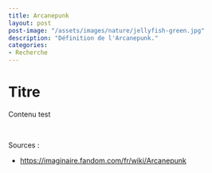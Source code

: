 ```yaml
---
title: Arcanepunk
layout: post  
post-image: "/assets/images/nature/jellyfish-green.jpg"  
description: "Définition de l'Arcanepunk."
categories:   
- Recherche
---
```


# Titre

Contenu test

&nbsp;

Sources :
- <https://imaginaire.fandom.com/fr/wiki/Arcanepunk>
